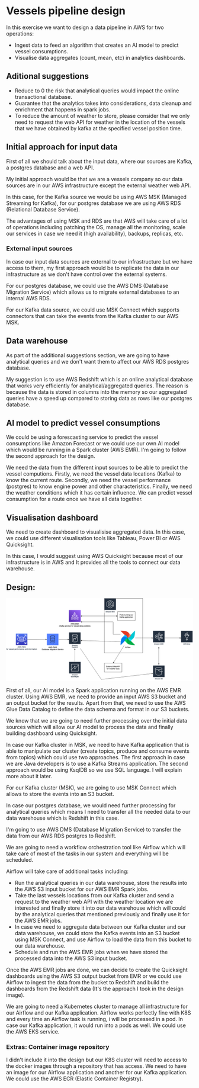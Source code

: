 # Vessels pipeline design

In this exercise we want to design a data pipeline in AWS for two operations:
- Ingest data to feed an algorithm that creates an AI model to predict vessel consumptions.
- Visualise data aggregates (count, mean, etc) in analytics dashboards.

## Aditional suggestions

- Reduce to 0 the risk that analytical queries would impact the online transactional database.
- Guarantee that the analytics takes into considerations, data cleanup and enrichment that happens in spark jobs.
- To reduce the amount of weather to store, please consider that we only need to request the web API for weather in the location of the vessels that we have obtained by kafka at the specified vessel position time.

##  Initial approach for input data

First of all we should talk about the input data, where our sources are Kafka, a postgres database and a web API. 

My initial approach would be that we are a vessels company so our data sources are in our AWS infrastructure except the external weather web API. 

In this case, for the Kafka source we would be using AWS MSK (Managed Streaming for Kafka), for our postgres database we are using AWS RDS (Relational Database Service).

The advantages of using MSK and RDS are that AWS will take care of a lot of operations including patching the OS, manage all the monitoring, scale our services in case we need it (high availability), backups, replicas, etc.

### External input sources

In case our input data sources are external to our infrastructure but we have access to them, my first approach would be to replicate the data in our infrastructure as we don't have control over the external systems.

For our postgres database, we could use the AWS DMS (Database Migration Service) which allows us to migrate external databases to an internal AWS RDS.

For our Kafka data source, we could use MSK Connect which supports connectors that can take the events from the Kafka cluster to our AWS MSK.

## Data warehouse

As part of the additional suggestions section, we are going to have analytical queries and we don't want them to affect our AWS RDS postgres database.

My suggestion is to use AWS Redshift which is an online analytical database that works very efficiently for analytical/aggregated queries. The reason is because the data is stored in columns into the memory so our aggregated queries have a speed up compared to storing data as rows like our postgres database.

## AI model to predict vessel consumptions

We could be using a forescasting service to predict the vessel consumptions like Amazon Forecast or we could use our own AI model which would be running in a Spark cluster (AWS EMR). I'm going to follow the second approach for the design.

We need the data from the different input sources to be able to predict the vessel computions. Firstly, we need the vessel data locations (Kafka) to know the current route. Secondly, we need the vessel performance (postgres) to know engine power and other characteristics. Finally, we need the weather conditions which it has certain influence. We can predict vessel consumption for a route once we have all data together. 

## Visualisation dashboard

We need to create dashboard to visualisise aggregated data. In this case, we could use different visualisation tools like Tableau, Power BI or AWS Quicksight.

In this case, I would suggest using AWS Quicksight because most of our infrastructure is in AWS and It provides all the tools to connect our data warehouse.

## Design:

![Alt design](https://github.com/JaimeOverflow/VesselsDesign/blob/main/design.png)

First of all, our AI model is a Spark application running on the AWS EMR cluster. Using AWS EMR, we need to provide an input AWS S3 bucket and an output bucket for the results. Apart from that, we need to use the AWS Glue Data Catalog to define the data schema and format in our S3 buckets.

We know that we are going to need further processing over the initial data sources which will allow our AI model to process the data and finally building dashboard using Quicksight.

In case our Kafka cluster in MSK, we need to have Kafka application that is able to manipulate our cluster (create topics, produce and consume events from topics) which could use two approaches. The first approach in case we are Java developers is to use a Kafka Streams application. The second approach would be using KsqlDB so we use SQL language. I will explain more about it later.

For our Kafka cluster (MSK), we are going to use MSK Connect which allows to store the events into an S3 bucket.

In case our postgres database, we would need further processing for analytical queries which means I need to transfer all the needed data to our data warehouse which is Redshift in this case.

I'm going to use AWS DMS (Database Migration Service) to transfer the data from our AWS RDS postgres to Redshift.

We are going to need a workflow orchestration tool like Airflow which will take care of most of the tasks in our system and everything will be scheduled.

Airflow will take care of additional tasks including:
- Run the analytical queries in our data warehouse, store the results into the AWS S3 input bucket for our AWS EMR Spark jobs.
- Take the last vessels locations from our Kafka cluster and send a request to the weather web API with the weather location we are interested and finally store it into our data warehouse which will could by the analytical queries that mentioned previously and finally use it for the AWS EMR jobs.
- In case we need to aggregate data between our Kafka cluster and our data warehouse, we could store the Kafka events into an S3 bucket using MSK Connect, and use Airflow to load the data from this bucket to our data warehouse.
- Schedule and run the AWS EMR jobs when we have stored the processed data into the AWS S3 input bucket.

Once the AWS EMR jobs are done, we can decide to create the Quicksight dashboards using the AWS S3 output bucket from EMR or we could use Airflow to ingest the data from the bucket to Redshift and build the dashboards from the Redshift data (It's the approach I took in the design image).

We are going to need a Kubernetes cluster to manage all infrastructure for our Airflow and our Kafka application. Airflow works perfectly fine with K8S and every time an Airflow task is running, i will be processed in a pod. In case our Kafka application, it would run into a pods as well. We could use the AWS EKS service.

### Extras: Container image repository

I didn't include it into the design but our K8S cluster will need to access to the docker images through a repository that has access. We need to have an image for our Airflow application and another for our Kafka application. We could use the AWS ECR (Elastic Container Registry).

